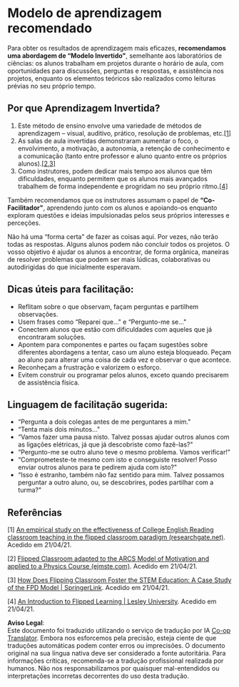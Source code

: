 <!--
CO_OP_TRANSLATOR_METADATA:
{
  "original_hash": "012bbd19f13171be32ac9ba21d4186c2",
  "translation_date": "2025-08-25T20:35:47+00:00",
  "source_file": "recommended-learning-model.md",
  "language_code": "pt"
}
-->
# Modelo de aprendizagem recomendado

Para obter os resultados de aprendizagem mais eficazes, **recomendamos uma abordagem de “Modelo Invertido"**, semelhante aos laboratórios de ciências: os alunos trabalham em projetos durante o horário de aula, com oportunidades para discussões, perguntas e respostas, e assistência nos projetos, enquanto os elementos teóricos são realizados como leituras prévias no seu próprio tempo.

## Por que Aprendizagem Invertida?

1. Este método de ensino envolve uma variedade de métodos de aprendizagem – visual, auditivo, prático, resolução de problemas, etc.[[1]](../..)  
2. As salas de aula invertidas demonstraram aumentar o foco, o envolvimento, a motivação, a autonomia, a retenção de conhecimento e a comunicação (tanto entre professor e aluno quanto entre os próprios alunos).[[2,3]](../..)  
3. Como instrutores, podem dedicar mais tempo aos alunos que têm dificuldades, enquanto permitem que os alunos mais avançados trabalhem de forma independente e progridam no seu próprio ritmo.[[4]](../..)  

Também recomendamos que os instrutores assumam o papel de **“Co-Facilitador"**, aprendendo junto com os alunos e apoiando-os enquanto exploram questões e ideias impulsionadas pelos seus próprios interesses e perceções.

Não há uma “forma certa" de fazer as coisas aqui. Por vezes, não terão todas as respostas. Alguns alunos podem não concluir todos os projetos. O vosso objetivo é ajudar os alunos a encontrar, de forma orgânica, maneiras de resolver problemas que podem ser mais lúdicas, colaborativas ou autodirigidas do que inicialmente esperavam.

## Dicas úteis para facilitação:

* Reflitam sobre o que observam, façam perguntas e partilhem observações.  
* Usem frases como “Reparei que..." e “Pergunto-me se..."  
* Conectem alunos que estão com dificuldades com aqueles que já encontraram soluções.  
* Apontem para componentes e partes ou façam sugestões sobre diferentes abordagens a tentar, caso um aluno esteja bloqueado. Peçam ao aluno para alterar uma coisa de cada vez e observar o que acontece.  
* Reconheçam a frustração e valorizem o esforço.  
* Evitem construir ou programar pelos alunos, exceto quando precisarem de assistência física.  

## Linguagem de facilitação sugerida:

* “Pergunta a dois colegas antes de me perguntares a mim."  
* “Tenta mais dois minutos..."  
* “Vamos fazer uma pausa nisto. Talvez possas ajudar outros alunos com as ligações elétricas, já que já descobriste como fazê-las?"  
* “Pergunto-me se outro aluno teve o mesmo problema. Vamos verificar!"  
* “Comprometeste-te mesmo com isto e conseguiste resolver! Posso enviar outros alunos para te pedirem ajuda com isto?"  
* “Isso é estranho, também não faz sentido para mim. Talvez possamos perguntar a outro aluno, ou, se descobrires, podes partilhar com a turma?"  

## Referências

[1] [An empirical study on the effectiveness of College English Reading classroom teaching in the flipped classroom paradigm (researchgate.net)](https://www.researchgate.net/publication/322264495_An_empirical_study_on_the_effectiveness_of_College_English_Reading_classroom_teaching_in_the_flipped_classroom_paradigm). Acedido em 21/04/21.  

[2] [Flipped Classroom adapted to the ARCS Model of Motivation and applied to a Physics Course (ejmste.com)](https://www.ejmste.com/article/flipped-classroom-adapted-to-the-arcs-model-of-motivation-and-applied-to-a-physics-course-4562). Acedido em 21/04/21.  

[3] [How Does Flipping Classroom Foster the STEM Education: A Case Study of the FPD Model | SpringerLink](https://link.springer.com/article/10.1007/s10758-020-09443-9). Acedido em 21/04/21.  

[4] [An Introduction to Flipped Learning | Lesley University](https://lesley.edu/article/an-introduction-to-flipped-learning#:~:text=An%20Introduction%20to%20Flipped%20Learning.%20Flipped%20learning%20is,advancements%20in%20the%20modern%20classroom%20is%20flipped%20learning.). Acedido em 21/04/21.  

**Aviso Legal**:  
Este documento foi traduzido utilizando o serviço de tradução por IA [Co-op Translator](https://github.com/Azure/co-op-translator). Embora nos esforcemos pela precisão, esteja ciente de que traduções automáticas podem conter erros ou imprecisões. O documento original na sua língua nativa deve ser considerado a fonte autoritária. Para informações críticas, recomenda-se a tradução profissional realizada por humanos. Não nos responsabilizamos por quaisquer mal-entendidos ou interpretações incorretas decorrentes do uso desta tradução.